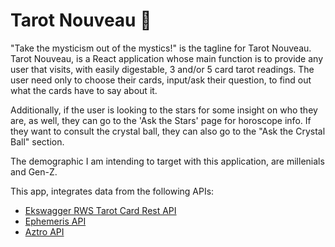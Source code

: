 # Tarot Nouveau 🔮

"Take the mysticism out of the mystics!" is the tagline for Tarot Nouveau. 
Tarot Nouveau, is a React application whose main function is to provide any user that visits, with easily digestable, 3 and/or 5 card tarot readings. 
The user need only to choose their cards, input/ask their question, to find out what the cards have to say about it.

Additionally, if the user is looking to the stars for some insight on who they are, as well, they can go to the 'Ask the Stars' page for horoscope info. 
If they want to consult the crystal ball, they can also go to the "Ask the Crystal Ball" section. 

The demographic I am intending to target with this application, are millenials and Gen-Z. 

This app, integrates data from the following APIs:
<ul>
<li><a href="https://app.swaggerhub.com/apis/ekswagger/rws-tarot_card_api/1.0.0">Ekswagger RWS Tarot Card Rest API</a></li>
<li><a href="https://astrologyapi.docs.apiary.io/#reference/0/planets/planets">Ephemeris API</a></li>
<li><a href="https://aztro.sameerkumar.website/">Aztro API</a></li>
</ul>


